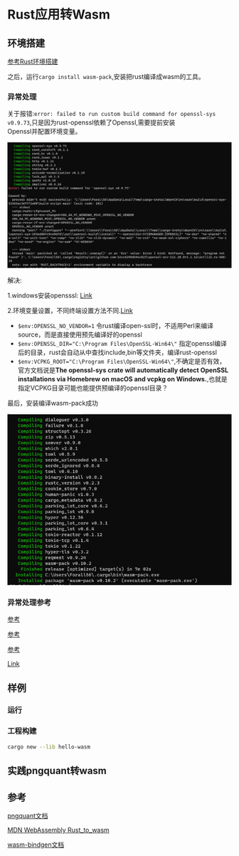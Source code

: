 # Rust应用转Wasm

## 环境搭建

[参考Rust环境搭建](../../../Tools/EnvironmentSetup/Rust/README.md)

之后，运行`cargo install wasm-pack`,安装把rust编译成wasm的工具。

### 异常处理

关于报错:`error: failed to run custom build command for openssl-sys v0.9.73`,只是因为rust-openssl依赖了Openssl,需要提前安装  
Openssl并配置环境变量。

![异常](./images/微信截图_20220523164842.png)

解决:

1.windows安装opensssl: [Link](http://slproweb.com/products/Win32OpenSSL.html)

2.环境变量设置，不同终端设置方法不同.[Link](https://www.heyqz.fun/2021/06/12/Windows%E4%B8%8D%E5%90%8C%E7%BB%88%E7%AB%AF%E7%8E%AF%E5%A2%83%E5%8F%98%E9%87%8F%E8%AE%BE%E7%BD%AE/)
* `$env:OPENSSL_NO_VENDOR=1`  令rust编译open-ssl时，不适用Perl来编译source，而是直接使用预先编译好的openssl
* `$env:OPENSSL_DIR="C:\Program Files\OpenSSL-Win64\"` 指定openssl编译后的目录，rust会自动从中查找include,bin等文件夹，编译rust-openssl
* `$env:VCPKG_ROOT="C:\Program Files\OpenSSL-Win64\"`,不确定是否有效，官方文档说是**The openssl-sys crate will automatically detect OpenSSL installations via Homebrew on macOS and vcpkg on Windows.**,也就是指定VCPKG目录可能也能提供预编译的openssl目录？

最后，安装编译wasm-pack成功

![Link](./images/%E5%BE%AE%E4%BF%A1%E6%88%AA%E5%9B%BE_20220523164903.png)


### 异常处理参考

[参考](https://github.com/rustwasm/wasm-pack/issues/1108)

[参考](https://docs.rs/crate/openssl/0.9.24)

[参考](https://stackoverflow.com/questions/68646684/cant-install-cargo-wasm-pack)

[Link](https://docs.rs/openssl/latest/openssl/)

## 样例


### 运行

<Rust2WasmDemo></Rust2WasmDemo>

### 工程构建

```sh
cargo new --lib hello-wasm
```

## 实践pngquant转wasm

## 参考

[pngquant文档](http://pngquant.com/install.html)

[MDN WebAssembly Rust_to_wasm](https://developer.mozilla.org/en-US/docs/WebAssembly/Rust_to_wasm)

[wasm-bindgen文档](https://rustwasm.github.io/docs/wasm-bindgen/)